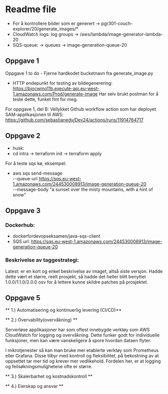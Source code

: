 # Readme file

* For å kontrollere bilder som er generert -> pgr301-couch-explorer/20/generate_images/*
* CloudWatch logs: log groups -> /aws/lambda/image-generator-lambda-20
* SQS-queue: -> queues -> image-generation-queue-20

## Oppgave 1
Oppgave 1 to do - Fjerne hardkodet bucketnavn fra generate_image.py

* HTTP endepunkt for testing av bildegenerering: https://bjocwmo11b.execute-api.eu-west-1.amazonaws.com/Prod/generate-image
Har selv brukt postman for å teste dette, funket fint for meg.

For oppgave 1, del B:
Vellykket Github workflow action som har deployet SAM-applikasjonen til AWS: 
https://github.com/sebastianedv/Dev24/actions/runs/11914764717

## Oppgave 2

* husk:
* cd intra -> terraform init -> terraform apply

For å teste sqs kø, eksempel:
- aws sqs send-message \
  --queue-url https://sqs.eu-west-1.amazonaws.com/244530008913/image-generation-queue-20 \
  --message-body "a sunset over the misty mountains, with a hint of snow"


## Oppgave 3

### Dockerhub: 

- dockerfordevopseksamen/java-sqs-client
- SQS url: https://sqs.eu-west-1.amazonaws.com/244530008913/image-generation-queue-20

### Beskrivelse av taggestrategi:

Latest: er en kort og enkel beskrivelse av imaget, altså siste versjon. Hadde dette vært et større, reelt prosjekt, så hadde det heller blitt benyttet 1.0.0/1.1.0/2.0.0 osv for å lettere kunne skildre patches på prosjektet.


## Oppgave 5

** 1.) Automatisering og kontinuerlig levering (CI/CD)**

** 2.) Overvability(overvåkning) **

Serverløse applikasjoner har som oftest innebygde verktøy som AWS CloudWatch for logging og overvåkning. Dette funker godt for individuelle funksjoner, men kan være vanskeligere å spore hvordan dataen flyter.

I mikrotjenester så kan man bruke mer etablerte verktøy som Prometheus eller Grafana. 
Disse tilbyr med kontroll og fleksibilitet, på bekostning av at oppsettet tar mer tid og krever mer vedlikehold. 
Fordelen her, er at logging og feilsøkningsmulighetene ofte er større.


** 3.)  Skalerbarhet og kostnadskontroll **

** 4.) Eierskap og ansvar **